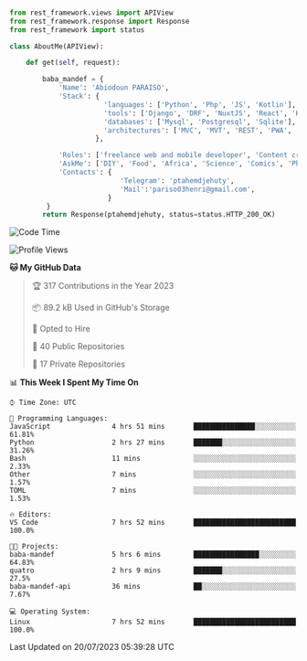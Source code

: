 ###
```python
from rest_framework.views import APIView
from rest_framework.response import Response
from rest_framework import status

class AboutMe(APIView):

    def get(self, request):

        baba_mandef = {
            'Name': 'Abiodoun PARAISO',
            'Stack': {
                       'languages': ['Python', 'Php', 'JS', 'Kotlin'],
                       'tools': ['Django', 'DRF', 'NuxtJS', 'React', 'Kotlin', 'Electron'],
                       'databases': ['Mysql', 'Postgresql', 'Sqlite'],
                       'architectures': ['MVC', 'MVT', 'REST', 'PWA', 'SPA', 'MicroServices']
                     },

            'Roles': ['freelance web and mobile developer', 'Content creator', 'Teacher', 'Mentor'],
            'AskMe': ['DIY', 'Food', 'Africa', 'Science', 'Comics', 'Photography', 'Tech', 'Programming'],
            'Contacts': {
                           'Telegram': 'ptahemdjehuty',
                           'Mail':'pariso03henri@gmail.com',
                        }
         }
        return Response(ptahemdjehuty, status=status.HTTP_200_OK)

```                    

<!--START_SECTION:waka-->
![Code Time](http://img.shields.io/badge/Code%20Time-684%20hrs%201%20min-blue)

![Profile Views](http://img.shields.io/badge/Profile%20Views-0-blue)

**🐱 My GitHub Data** 

> 🏆 317 Contributions in the Year 2023
 > 
> 📦 89.2 kB Used in GitHub's Storage 
 > 
> 💼 Opted to Hire
 > 
> 📜 40 Public Repositories 
 > 
> 🔑 17 Private Repositories  
 > 
📊 **This Week I Spent My Time On** 

```text
⌚︎ Time Zone: UTC

💬 Programming Languages: 
JavaScript               4 hrs 51 mins       ███████████████░░░░░░░░░░   61.81% 
Python                   2 hrs 27 mins       ███████░░░░░░░░░░░░░░░░░░   31.26% 
Bash                     11 mins             ░░░░░░░░░░░░░░░░░░░░░░░░░   2.33% 
Other                    7 mins              ░░░░░░░░░░░░░░░░░░░░░░░░░   1.57% 
TOML                     7 mins              ░░░░░░░░░░░░░░░░░░░░░░░░░   1.53%

🔥 Editors: 
VS Code                  7 hrs 52 mins       █████████████████████████   100.0%

🐱‍💻 Projects: 
baba-mandef              5 hrs 6 mins        ████████████████░░░░░░░░░   64.83% 
quatro                   2 hrs 9 mins        ███████░░░░░░░░░░░░░░░░░░   27.5% 
baba-mandef-api          36 mins             ██░░░░░░░░░░░░░░░░░░░░░░░   7.67%

💻 Operating System: 
Linux                    7 hrs 52 mins       █████████████████████████   100.0%

```


 Last Updated on 20/07/2023 05:39:28 UTC
<!--END_SECTION:waka-->
